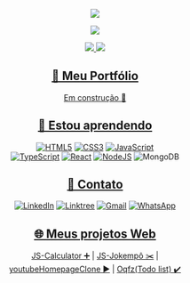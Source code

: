 <div align="center">

  [<img src="https://readme-typing-svg.herokuapp.com/?font=Righteous&size=45&center=true&vCenter=true&width=500&height=70&duration=2750&lines=👋+Eai!+Beleza?;+Eu+sou+o+Samuel!+😄;" />](https://linktr.ee/sampereirabrt)
  
  ![](https://komarev.com/ghpvc/?username=samubarreto)
  
  <a href="https://linktr.ee/sampereirabrt" target="_blank">
    <img src="https://github-readme-stats.vercel.app/api?username=samubarreto&theme=tokyonight&show_icons=true&bg_color=00000000&hide_border=true&padding=0px" />
    <img src="https://github-readme-stats.vercel.app/api/top-langs?username=samubarreto&layout=compact&langs_count=8&theme=tokyonight&bg_color=00000000&hide_border=true&padding=0px" />
  </a>

  ## [📁 Meu Portfólio](https://github.com/samubarreto/Portfolio)
  [Em construção 🔨](https://samubarreto.github.io/Portfolio/) <br>

  ## [📖 Estou aprendendo](https://www.linkedin.com/in/samubrreto/)
  [![HTML5](https://img.shields.io/badge/html5-%23E34F26.svg?style=for-the-badge&logo=html5&logoColor=white)](https://www.linkedin.com/in/samubrreto/)
  [![CSS3](https://img.shields.io/badge/css3-%231572B6.svg?style=for-the-badge&logo=css3&logoColor=white)](https://www.linkedin.com/in/samubrreto/)
  [![JavaScript](https://img.shields.io/badge/javascript-%23323330.svg?style=for-the-badge&logo=javascript&logoColor=%23F7DF1E)](https://www.linkedin.com/in/samubrreto/)<br>
  [![TypeScript](https://img.shields.io/badge/typescript-%23007ACC.svg?style=for-the-badge&logo=typescript&logoColor=white)](https://www.linkedin.com/in/samubrreto/)
  [![React](https://img.shields.io/badge/react-%2320232a.svg?style=for-the-badge&logo=react&logoColor=%2361DAFB)](https://www.linkedin.com/in/samubrreto/)
  [![NodeJS](https://img.shields.io/badge/node.js-6DA55F?style=for-the-badge&logo=node.js&logoColor=white)](https://www.linkedin.com/in/samubrreto/)
  ![MongoDB](https://img.shields.io/badge/MongoDB-%234ea94b.svg?style=for-the-badge&logo=mongodb&logoColor=white)<br>
  
  ## [📧 Contato](https://linktr.ee/sampereirabrt)
  [![LinkedIn](https://img.shields.io/badge/linkedin-%230077B5.svg?style=for-the-badge&logo=linkedin&logoColor=white)](https://www.linkedin.com/in/samubrreto/)
  [![Linktree](https://img.shields.io/badge/linktree-1de9b6?style=for-the-badge&logo=linktree&logoColor=white)](https://linktr.ee/samubarreto)
  [![Gmail](https://img.shields.io/badge/Gmail-D14836?style=for-the-badge&logo=gmail&logoColor=white)](mailto:samu.barreto2004@gmail.com)
  [![WhatsApp](https://img.shields.io/badge/WhatsApp-25D366?style=for-the-badge&logo=whatsapp&logoColor=white)](https://api.whatsapp.com/send?phone=5514997973585)
  
  ## [🌐 Meus projetos Web](https://linktr.ee/sampereirabrt)
  [JS-Calculator ➕](https://samubarreto.github.io/js-calculator/) | 
  [JS-Jokempô ✂️](https://samubarreto.github.io/js-jokempo/) | <br>
  [youtubeHomepageClone ▶️](https://samubarreto.github.io/youtubeHomepageClone/) | 
  [Oqfz(Todo list) ✔️](https://samubarreto.github.io/Oqfz-Todo-list/)<br>
</div>
